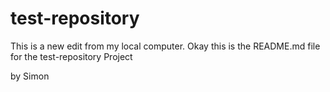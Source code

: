 # test-repository

This is a new edit from my local computer.
Okay this is the README.md file for the test-repository Project

by Simon

























